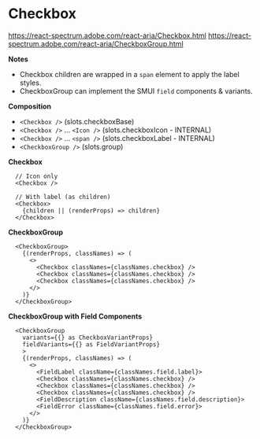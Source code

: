 # Checkbox

https://react-spectrum.adobe.com/react-aria/Checkbox.html
https://react-spectrum.adobe.com/react-aria/CheckboxGroup.html

__Notes__
- Checkbox children are wrapped in a `span` element to apply the label styles.
- CheckboxGroup can implement the SMUI `field` components & variants.

__Composition__
- `<Checkbox />` (slots.checkboxBase)
- `<Checkbox />` ... `<Icon />` (slots.checkboxIcon - INTERNAL)
- `<Checkbox />` ... `<span />` (slots.checkboxLabel - INTERNAL)
- `<CheckboxGroup />` (slots.group)

__Checkbox__
```tsx
  // Icon only
  <Checkbox />

  // With label (as children)
  <Checkbox>
    {children || (renderProps) => children}
  </Checkbox>
```

__CheckboxGroup__
```tsx
  <CheckboxGroup>
    {(renderProps, classNames) => (
      <>
        <Checkbox classNames={classNames.checkbox} />
        <Checkbox classNames={classNames.checkbox} />
        <Checkbox classNames={classNames.checkbox} />
      </>
    )}
  </CheckboxGroup>
```

__CheckboxGroup with Field Components__
```tsx
  <CheckboxGroup 
    variants={{} as CheckboxVariantProps}
    fieldVariants={{} as FieldVariantProps}
    >
    {(renderProps, classNames) => (
      <>
        <FieldLabel className={classNames.field.label}>
        <Checkbox classNames={classNames.checkbox} />
        <Checkbox classNames={classNames.checkbox} />
        <Checkbox classNames={classNames.checkbox} />
        <FieldDescription className={classNames.field.description}>
        <FieldError className={classNames.field.error}>
      </>
    )}
  </CheckboxGroup>
```